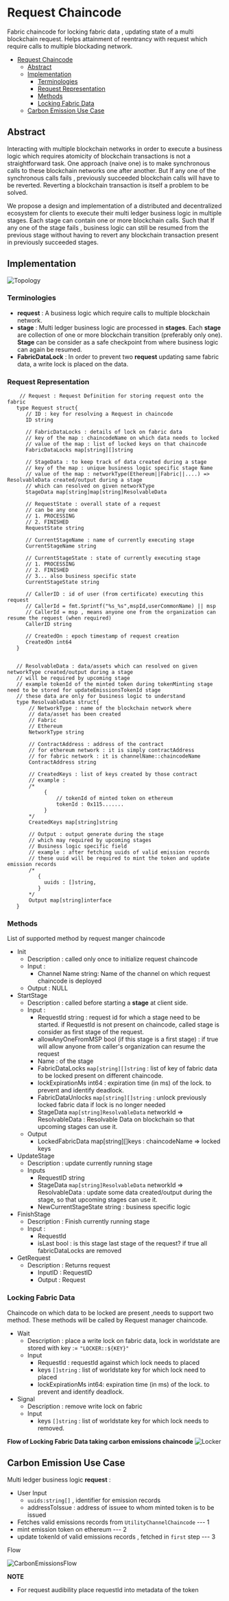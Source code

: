 
# Request Chaincode

Fabric chaincode for locking fabric data , updating state of a multi blockchain request. Helps attainment of reentrancy with request which require calls to multiple blockading network.

- [Request Chaincode](#request-chaincode)
  - [Abstract](#abstract)
  - [Implementation](#implementation)
    - [Terminologies](#terminologies)
    - [Request Representation](#request-representation)
    - [Methods](#methods)
    - [Locking Fabric Data](#locking-fabric-data)
  - [Carbon Emission Use Case](#carbon-emission-use-case)

## Abstract

Interacting with multiple blockchain networks in order to execute a business logic which requires atomicity of blockchain transactions is not a straightforward task. One approach (naive one) is to make synchronous calls to these blockchain networks one after another. But If any one of the synchronous calls fails , previously succeeded blockchain calls will have to be reverted. Reverting a blockchain transaction is itself a problem to be solved. 

We propose a design and implementation of a distributed and decentralized ecosystem for clients to execute their multi ledger business logic in multiple stages. Each stage can contain one or more blockchain calls. Such that If any one of the stage fails , business logic can still be resumed from the previous stage without having to revert any blockchain transaction present in previously succeeded stages.

## Implementation

![Topology](docs/topology.png)

### Terminologies

- **request** : A business logic which require calls to multiple blockchain network.
- **stage** : Multi ledger business logic are processed in **stages**. Each **stage** are collection of one or more blockchain transition (preferably only one). **Stage** can be consider as a safe checkpoint from where business logic can again be resumed.
- **FabricDataLock** : In order to prevent two **request** updating same fabric data, a write lock is placed on the data.

### Request Representation

```golang
    // Request : Request Definition for storing request onto the fabric
   type Request struct{
      // ID : key for resolving a Request in chaincode
      ID string

      // FabricDataLocks : details of lock on fabric data
      // key of the map : chaincodeName on which data needs to locked
      // value of the map : list of locked keys on that chaincode 
      FabricDataLocks map[string][]string
      
      // StageData : to keep track of data created during a stage
      // key of the map : unique business logic specific stage Name
      // value of the map : networkType(Ethereum||Fabric||....) => ResolvableData created/output during a stage 
      // which can resolved on given networkType
      StageData map[string]map[string]ResolvableData
      
      // RequestState : overall state of a request
      // can be any one
      // 1. PROCESSING 
      // 2. FINISHED
      RequestState string

      // CurrentStageName : name of currently executing stage
      CurrentStageName string

      // CurrentStageState : state of currently executing stage
      // 1. PROCESSING 
      // 2. FINISHED
      // 3... also business specific state
      CurrentStageState string
      
      // CallerID : id of user (from certificate) executing this request
      // CallerId = fmt.Sprintf("%s_%s",mspId,userCommonName) || msp
      // CallerId = msp , means anyone one from the organization can resume the request (when required)
      CallerID string

      // CreatedOn : epoch timestamp of request creation
      CreatedOn int64
   }


   // ResolvableData : data/assets which can resolved on given networkType created/output during a stage 
   // will be required by upcoming stage
   // example tokenId of the minted token during tokenMinting stage need to be stored for updateEmissionsTokenId stage
   // these data are only for business logic to understand
   type ResolvableData struct{
       // NetworkType : name of the blockchain network where
       // data/asset has been created
       // Fabric
       // Ethereum
       NetworkType string

       // ContractAddress : address of the contract
       // for ethereum network : it is simply contractAddress
       // for fabric network : it is channelName::chaincodeName
       ContractAddress string

       // CreatedKeys : list of keys created by those contract
       // example : 
       /*
            {
                // tokenId of minted token on ethereum
                tokenId : 0x115.......
            }
       */ 
       CreatedKeys map[string]string

       // Output : output generate during the stage
       // which may required by upcoming stages
       // Business logic specific field 
       // example : after fetching uuids of valid emission records
       // these uuid will be required to mint the token and update emission records
       /*
          {
            uuids : []string,
          }
       */
       Output map[string]interface
   }
```
### Methods

List of supported method by request manger chaincode

- Init
  - Description : called only once to initialize request chaincode
  - Input :
    - Channel Name string: Name of the channel on which request chaincode is deployed
  - Output : NULL
- StartStage
  - Description : called before starting a **stage** at client side.
  - Input :
    - RequestId string : request id for which a stage need to be started. if RequestId is not present on chaincode, called stage is consider as first stage of the request. 
    - allowAnyOneFromMSP bool (if this stage is a first stage) : if true will allow anyone from caller's organization can resume the request
    - Name : of the stage
    - FabricDataLocks  `map[string][]string` : list of key of fabric data to be locked present on different chaincode.
    - lockExpirationMs int64 : expiration time (in ms) of the lock. to prevent and identify deadlock.
    - FabricDataUnlocks `map[string][]string` : unlock previously locked fabric data if lock is no longer needed
    - StageData `map[string]ResolvableData` networkId => ResolvableData : Resolvable Data on blockchain so that upcoming stages can use it.
  - Output
    - LockedFabricData map[string][]keys : chaincodeName => locked keys
- UpdateStage
  - Description : update currently running stage
  - Inputs
    - RequestID string
    - StageData `map[string]ResolvableData` networkId => ResolvableData : update some data created/output during the stage, so that upcoming stages can use it.
    - NewCurrentStageState string : business specific logic
- FinishStage
  - Description : Finish currently running stage
  - Input :
    - RequestId
    - isLast bool : is this stage last stage of the request? if true all fabricDataLocks are removed
- GetRequest
  - Description : Returns request
    - InputID : RequestID
    - Output : Request

### Locking Fabric Data

Chaincode on which data to be locked are present ,needs to support two method. These methods will be called by Request manager chaincode.

- Wait
  - Description : place a write lock on fabric data, lock in worldstate are stored with key := `"LOCKER::${KEY}"`
  - Input
    - RequestId : requestId against which lock needs to placed
    - keys `[]string` : list of worldstate key for which lock need to placed
    - lockExpirationMs int64: expiration time (in ms) of the lock. to prevent and identify deadlock.
- Signal
  - Description : remove write lock on fabric
  - Input
    - keys `[]string` : list of worldstate key for which lock needs to removed.


**Flow of Locking Fabric Data taking carbon emissions chaincode**
![Locker](docs/locker.png)
## Carbon Emission Use Case

Multi ledger business logic **request** :
- User Input
  - `uuids:string[]` , identifier for emission records
  - addressToIssue : address of issuee to whom minted token is to be issued
- Fetches valid emissions records from `UtilityChannelChaincode` --- 1
- mint emission token on ethereum --- 2
- update tokenId of valid emissions records , fetched in `first` step --- 3

Flow

![CarbonEmissionsFlow](docs/carbon-emissions-use-case.png)

**NOTE**
- For request audibility place requestId into metadata of the token